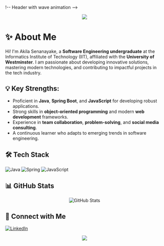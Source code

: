 !-- Header with wave animation -->
<div align="center">
  <img src="https://capsule-render.vercel.app/api?type=waving&color=gradient&height=200&section=header&text=Hi!%20I%27m%20Akila%20Senanayake&fontSize=50&fontAlignY=35&animation=twinkling"/>
</div>

# ✨ About Me

Hi! I'm Akila Senanayake, a **Software Engineering undergraduate** at the Informatics Institute of Technology (IIT), affiliated with the **University of Westminster**. I am passionate about developing innovative solutions, mastering modern technologies, and contributing to impactful projects in the tech industry.

## 💡 Key Strengths:

* Proficient in **Java**, **Spring Boot**, and **JavaScript** for developing robust applications.
* Strong skills in **object-oriented programming** and modern **web development** frameworks.
* Experience in **team collaboration**, **problem-solving**, and **social media consulting**.
* A continuous learner who adapts to emerging trends in software engineering.

<!-- You can add more sections below -->

## 🛠️ Tech Stack
<!-- Add your tech stack badges here -->
![Java](https://img.shields.io/badge/-Java-007396?style=flat-square&logo=java)
![Spring](https://img.shields.io/badge/-Spring-6DB33F?style=flat-square&logo=spring&logoColor=white)
![JavaScript](https://img.shields.io/badge/-JavaScript-F7DF1E?style=flat-square&logo=javascript&logoColor=black)

## 📊 GitHub Stats
<div align="center">
  <img src="https://github-readme-stats.vercel.app/api?username=YOUR_USERNAME&show_icons=true&theme=radical" alt="GitHub Stats" />
</div>

## 🤝 Connect with Me
[![LinkedIn](https://img.shields.io/badge/-LinkedIn-0077B5?style=flat-square&logo=linkedin)](YOUR_LINKEDIN_URL)

<!-- Footer with wave animation -->
<div align="center">
  <img src="https://capsule-render.vercel.app/api?type=waving&color=gradient&height=150&section=footer&text=Thanks%20for%20Visiting!%20🚀&fontSize=30&fontAlignY=80&animation=twinkling"/>
</div>
